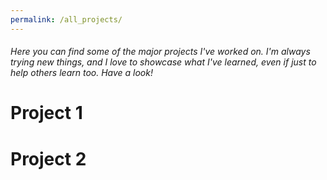 ```yaml
---
permalink: /all_projects/
---
```

###### Here you can find some of the major projects I've worked on. I'm always trying new things, and I love to showcase what I've learned, even if just to help others learn too. Have a look!



# Project 1

# Project 2
